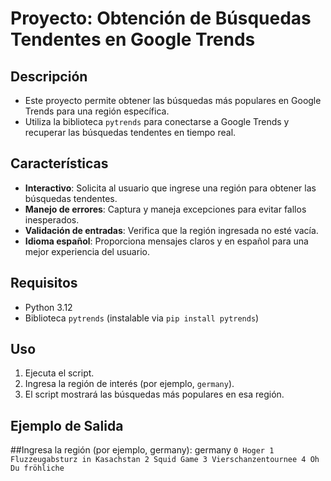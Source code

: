 # Proyecto: Obtención de Búsquedas Tendentes en Google Trends

## Descripción
- Este proyecto permite obtener las búsquedas más populares en Google Trends para una región específica. 
- Utiliza la biblioteca `pytrends` para conectarse a Google Trends y recuperar las búsquedas tendentes en tiempo real. 

## Características
- **Interactivo**: Solicita al usuario que ingrese una región para obtener las búsquedas tendentes.
- **Manejo de errores**: Captura y maneja excepciones para evitar fallos inesperados.
- **Validación de entradas**: Verifica que la región ingresada no esté vacía.
- **Idioma español**: Proporciona mensajes claros y en español para una mejor experiencia del usuario.

## Requisitos
- Python 3.12
- Biblioteca `pytrends` (instalable via `pip install pytrends`)

## Uso
1. Ejecuta el script.
2. Ingresa la región de interés (por ejemplo, `germany`).
3. El script mostrará las búsquedas más populares en esa región.

## Ejemplo de Salida


##Ingresa la región (por ejemplo, germany): germany
 `
0 Hoger
1 Fluzzeugabsturz in Kasachstan
2 Squid Game
3 Vierschanzentournee
4 Oh Du fröhliche
 `
